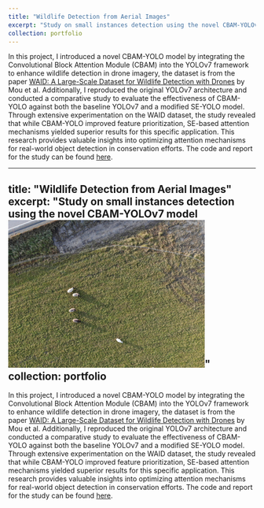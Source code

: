 ```yaml
---
title: "Wildlife Detection from Aerial Images"
excerpt: "Study on small instances detection using the novel CBAM-YOLOv7 model <br/><img src='/images/cbam_yolo.jpg'>"
collection: portfolio
---
```


In this project, I introduced a novel CBAM-YOLO model by integrating the Convolutional Block Attention Module (CBAM) into the YOLOv7 framework to enhance wildlife detection in drone imagery, the dataset is from the paper [WAID: A Large-Scale Dataset for Wildlife Detection with Drones](https://www.mdpi.com/2076-3417/13/18/10397) by Mou et al. Additionally, I reproduced the original YOLOv7 architecture and conducted a comparative study to evaluate the effectiveness of CBAM-YOLO against both the baseline YOLOv7 and a modified SE-YOLO model. Through extensive experimentation on the WAID dataset, the study revealed that while CBAM-YOLO improved feature prioritization, SE-based attention mechanisms yielded superior results for this specific application. This research provides valuable insights into optimizing attention mechanisms for real-world object detection in conservation efforts. The code and report for the study can be found [here](https://github.com/ynitinreddy/CBAM-YOLOv7-Wildlife-Detection-in-Drone-Imagery).


---
title: "Wildlife Detection from Aerial Images"
excerpt: "Study on small instances detection using the novel CBAM-YOLOv7 model <br/><img src='/images/cbam_yolo.jpg'>"
collection: portfolio
---

In this project, I introduced a novel CBAM-YOLO model by integrating the Convolutional Block Attention Module (CBAM) into the YOLOv7 framework to enhance wildlife detection in drone imagery, the dataset is from the paper [WAID: A Large-Scale Dataset for Wildlife Detection with Drones](https://www.mdpi.com/2076-3417/13/18/10397) by Mou et al. Additionally, I reproduced the original YOLOv7 architecture and conducted a comparative study to evaluate the effectiveness of CBAM-YOLO against both the baseline YOLOv7 and a modified SE-YOLO model. Through extensive experimentation on the WAID dataset, the study revealed that while CBAM-YOLO improved feature prioritization, SE-based attention mechanisms yielded superior results for this specific application. This research provides valuable insights into optimizing attention mechanisms for real-world object detection in conservation efforts. The code and report for the study can be found [here](https://github.com/ynitinreddy/CBAM-YOLOv7-Wildlife-Detection-in-Drone-Imagery).
